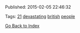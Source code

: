 


Published: 2015-02-05 22:46:32



Tags: [21](tag-21.md) [devastating](tag-devastating.md) [british](tag-british.md) [people](tag-people.md)

[Go Back to Index](index.md)
